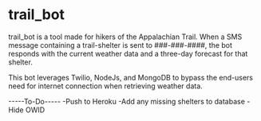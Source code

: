 # trail_bot

trail_bot is a tool made for hikers of the Appalachian Trail. When a SMS message containing a trail-shelter is sent to ###-###-####, the bot responds with the current weather data and a three-day forecast for that shelter.



This bot leverages Twilio, NodeJs, and MongoDB to bypass the end-users need for internet connection when retrieving weather data. 


-----To-Do-----
-Push to Heroku
-Add any missing shelters to database
-Hide OWID

